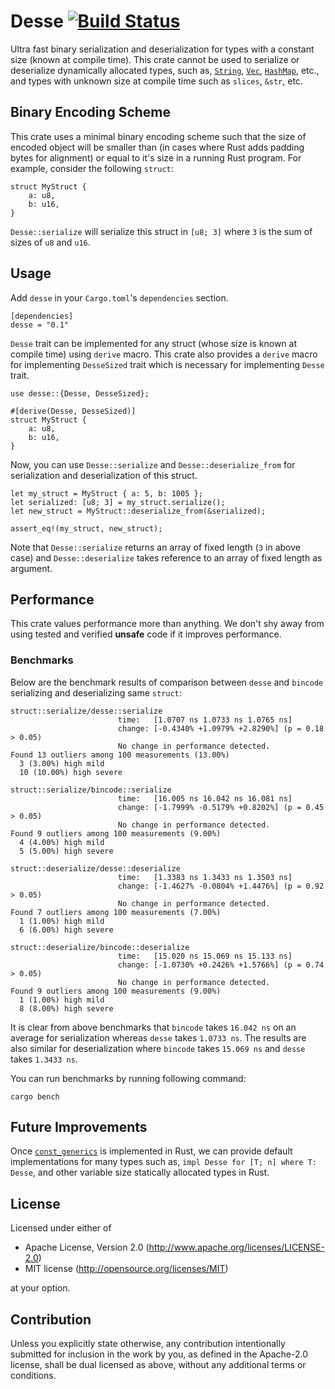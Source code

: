 # Desse [![Build Status](https://travis-ci.org/devashishdxt/desse.svg?branch=master)](https://travis-ci.org/devashishdxt/desse)
Ultra fast binary serialization and deserialization for types with a constant size (known at compile time). This
crate cannot be used to serialize or deserialize dynamically allocated types, such as,
[`String`](std::string::String), [`Vec`](std::vec::Vec), [`HashMap`](std::collections::HashMap), etc., and types 
with unknown size at compile time such as `slices`, `&str`, etc.

## Binary Encoding Scheme
This crate uses a minimal binary encoding scheme such that the size of encoded object will be smaller than (in cases
where Rust adds padding bytes for alignment) or equal to it's size in a running Rust program. For example, consider
the following `struct`:

```
struct MyStruct {
    a: u8,
    b: u16,
}
```

`Desse::serialize` will serialize this struct in `[u8; 3]` where `3` is the sum of sizes of `u8` and `u16`.

## Usage
Add `desse` in your `Cargo.toml`'s `dependencies` section.
```
[dependencies]
desse = "0.1"
```

`Desse` trait can be implemented for any struct (whose size is known at compile time) using `derive` macro. This
crate also provides a `derive` macro for implementing `DesseSized` trait which is necessary for implementing `Desse`
trait.
```
use desse::{Desse, DesseSized};

#[derive(Desse, DesseSized)]
struct MyStruct {
    a: u8,
    b: u16,
}
```

Now, you can use `Desse::serialize` and `Desse::deserialize_from` for serialization and deserialization of this 
struct.

```
let my_struct = MyStruct { a: 5, b: 1005 };
let serialized: [u8; 3] = my_struct.serialize();
let new_struct = MyStruct::deserialize_from(&serialized);

assert_eq!(my_struct, new_struct);
```

Note that `Desse::serialize` returns an array of fixed length (`3` in above case) and `Desse::deserialize` takes
reference to an array of fixed length as argument.

## Performance
This crate values performance more than anything. We don't shy away from using tested and verified **unsafe** code
if it improves performance.

### Benchmarks
Below are the benchmark results of comparison between `desse` and `bincode` serializing and deserializing same `struct`:
```
struct::serialize/desse::serialize
                        time:   [1.0707 ns 1.0733 ns 1.0765 ns]
                        change: [-0.4340% +1.0979% +2.8290%] (p = 0.18 > 0.05)
                        No change in performance detected.
Found 13 outliers among 100 measurements (13.00%)
  3 (3.00%) high mild
  10 (10.00%) high severe

struct::serialize/bincode::serialize
                        time:   [16.005 ns 16.042 ns 16.081 ns]
                        change: [-1.7999% -0.5179% +0.8202%] (p = 0.45 > 0.05)
                        No change in performance detected.
Found 9 outliers among 100 measurements (9.00%)
  4 (4.00%) high mild
  5 (5.00%) high severe

struct::deserialize/desse::deserialize
                        time:   [1.3383 ns 1.3433 ns 1.3503 ns]
                        change: [-1.4627% -0.0804% +1.4476%] (p = 0.92 > 0.05)
                        No change in performance detected.
Found 7 outliers among 100 measurements (7.00%)
  1 (1.00%) high mild
  6 (6.00%) high severe

struct::deserialize/bincode::deserialize
                        time:   [15.020 ns 15.069 ns 15.133 ns]
                        change: [-1.0730% +0.2426% +1.5766%] (p = 0.74 > 0.05)
                        No change in performance detected.
Found 9 outliers among 100 measurements (9.00%)
  1 (1.00%) high mild
  8 (8.00%) high severe
```

It is clear from above benchmarks that `bincode` takes `16.042 ns` on an average for serialization whereas `desse` takes
`1.0733 ns`. The results are also similar for deserialization where `bincode` takes `15.069 ns` and `desse` takes
`1.3433 ns`.

You can run benchmarks by running following command:
```
cargo bench
```

## Future Improvements
Once [`const_generics`](https://github.com/rust-lang/rfcs/blob/master/text/2000-const-generics.md) is implemented
in Rust, we can provide default implementations for many types such as, `impl Desse for [T; n] where T: Desse`, and
other variable size statically allocated types in Rust.

## License
Licensed under either of
- Apache License, Version 2.0 (http://www.apache.org/licenses/LICENSE-2.0)
- MIT license (http://opensource.org/licenses/MIT)

at your option.

## Contribution
Unless you explicitly state otherwise, any contribution intentionally submitted for inclusion in the work by you, as 
defined in the Apache-2.0 license, shall be dual licensed as above, without any additional terms or conditions.
